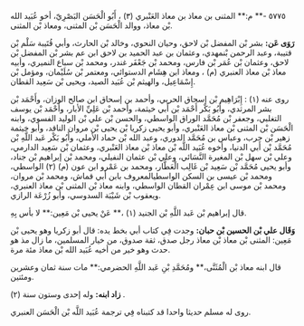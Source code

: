 ٥٧٧٥ -** م:** المثنى بن معاذ بن معاذ العَنْبري (٣) ، أَبُو الْحَسَن البَصْرِيّ، أخو عُبَيد الله بْن معاذ، ووالد الْحَسَن بْن المثنى، ومعاذ بْن المثنى.

**رَوَى عَن:** بشر بْن المفضل بْن لاحق، وحيان النحوي، وخالد بْن الحارث، وأبي قُتَيبة سَلْم بْن قتيبة، وعبد الرحمن بْنمهدي، وعثمان بن عبد الحميد بن لاحق ابن عم بشر بْن المفضل بْن لاحق، وعثمان بْن عُمَر بْن فارس، ومحمد بْن جَعْفَر غندر، ومحمد بْن سباع النميري، وأبيه معاذ بْن معاذ العنبري (م) ، ومعاذ ابن هِشَام الدستوائي، ومعتمر بْن سُلَيْمان، ومؤمل بْن إِسْمَاعِيل، والهيثم بْن عُبَيد الصيد، ويحيى بْن سَعِيد القطان.

روى عنه (١) : إِبْرَاهِيم بْن إسحاق الحربي، وأحمد بن إسحاق ابن صالح الوزان، وأَحْمَد بْن بشر المرثدي، وأَبُو بَكْر أَحْمَد بْن أَبي خيثمة، وأحمد بْن عَلِيِّ الأبار، وأَحْمَد بْن يوسف التغلبي، وجعفر بْن مُحَمَّد الوراق الواسطي، والحسن بْن علي بْن الوليد الفسوي، وابنه الْحَسَن بْن المثنى بْن معاذ العَنْبري، وأبو يحيى زكريا بْن يحيى بْن مروان الناقد، وأبو خيثمة زهير بْن حرب، وعباس بن مُحَمَّد الدوري، وعبد الله بْن حماد الأملي، وأَبُو بَكْر عَبد اللَّهِ بْن مُحَمَّد بْن أَبي الدنيا، وأخوه عُبَيد اللَّه بْن معاذ بْن معاذ العَنْبري، وعثمان بْن سَعِيد الدارمي، وعلي بْن سهل بْن المغيرة النَّسَائي، وعلي بْن عثمان النفيلي، ومحمد بْن إبراهيم بْن جناد، وأبو يحيى مُحَمَّد بْن سَعِيد بْن غَالِب الْعَطَّار، ومحمد بن عَمْرو ابن عون (م) (٢) الواسطي، ومحمد بْن عيسى بن السكن الواسطيالمعروف بابن أَبي قماش، ومحمد بْن مروان، ومحمد بْن موسى ابن عِمْران القطان الواسطي، وابنه معاذ بْن المثنى بْن معاذ العنبري، ويعقوب بْن شَيْبَة السدوسي، وأبو زُرْعَة الرازي.

قال إبراهيم بْن عَبد اللَّهِ بْن الجنيد (١) ،** عَنْ يحيى بْن مَعِين:** لا بأس بِهِ.

**وَقَال علي بْن الحسين بْن حبان:** وجدت فِي كتاب أبي بخط يده: قال أبو زكريا وهو يحيى بْن مَعِين: المثنى بْن معاذ بْن معاذ رجل صدق، ثقة صدوق، من خيار المسلمين، ما زال مذ هو حدث وهو خير من أخيه عُبَيد الله بْن معاذ مئة مرة.

قال ابنه معاذ بْن الْمُثَنَّى،** ومُحَمَّدِ بْنِ عَبد اللَّهِ الحضرمي:** مات سنة ثمان وعشرين ومئتين.

**زاد ابنه:** وله إحدى وستون سنة (٢) .

روى له مسلم حديثا واحدا قد كتبناه فِي ترجمة عُبَيد اللَّه بْن الْحَسَن العنبري.